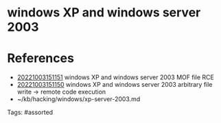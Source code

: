 # windows XP and windows server 2003

# References
- [20221003151151](/zet/20221003151151/) windows XP and windows server 2003 MOF file RCE
- [20221003151150](/zet/20221003151150/) windows XP and windows server 2003 arbitrary file write -> remote code execution
- ~/kb/hacking/windows/xp-server-2003.md

Tags:
    #assorted

